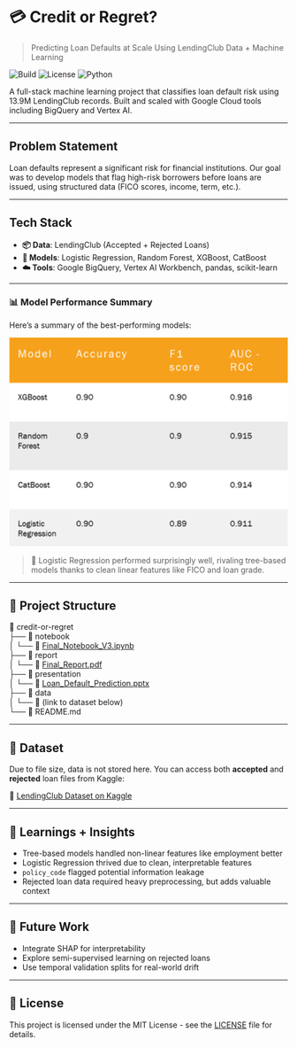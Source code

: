 # 💳 Credit or Regret?
> Predicting Loan Defaults at Scale Using LendingClub Data + Machine Learning

![Build](https://img.shields.io/badge/build-success-brightgreen)
![License](https://img.shields.io/github/license/DhaivatN/credit-or-regret)
![Python](https://img.shields.io/badge/python-3.10-blue)

A full-stack machine learning project that classifies loan default risk using 13.9M LendingClub records. Built and scaled with Google Cloud tools including BigQuery and Vertex AI.

---

## Problem Statement
Loan defaults represent a significant risk for financial institutions. Our goal was to develop models that flag high-risk borrowers before loans are issued, using structured data (FICO scores, income, term, etc.).

---

## Tech Stack
- **📦 Data**: LendingClub (Accepted + Rejected Loans)
- **🧠 Models**: Logistic Regression, Random Forest, XGBoost, CatBoost
- **☁️ Tools**: Google BigQuery, Vertex AI Workbench, pandas, scikit-learn

---

### 📊 Model Performance Summary

Here’s a summary of the best-performing models:

![Model Comparison](Model_Comparison.png)

> 📌 Logistic Regression performed surprisingly well, rivaling tree-based models thanks to clean linear features like FICO and loan grade.

---

## 🧪 Project Structure

📂 credit-or-regret  
├── 📁 notebook  
│   └── 📄 [Final_Notebook_V3.ipynb](https://github.com/DhaivatN/credit-or-regret/blob/main/notebook/Final_Notebook_V3.ipynb)  
├── 📁 report  
│   └── 📄 [Final_Report.pdf](https://github.com/DhaivatN/credit-or-regret/blob/main/report/Final_Report.pdf)  
├── 📁 presentation  
│   └── 📄 [Loan_Default_Prediction.pptx](https://github.com/DhaivatN/credit-or-regret/blob/main/Slides/Loan_Default_Prediction.pptx)  
├── 📁 data  
│   └── 🔗 (link to dataset below)   
└── 📄 README.md

---

## 📁 Dataset

Due to file size, data is not stored here. You can access both **accepted** and **rejected** loan files from Kaggle:

🔗 [LendingClub Dataset on Kaggle](https://www.kaggle.com/datasets/wordsforthewise/lending-club)

---

## 🧠 Learnings + Insights

- Tree-based models handled non-linear features like employment better
- Logistic Regression thrived due to clean, interpretable features
- `policy_code` flagged potential information leakage
- Rejected loan data required heavy preprocessing, but adds valuable context

---

## 🔭 Future Work

- Integrate SHAP for interpretability
- Explore semi-supervised learning on rejected loans
- Use temporal validation splits for real-world drift

---

## 📄 License

This project is licensed under the MIT License - see the [LICENSE](LICENSE) file for details.

